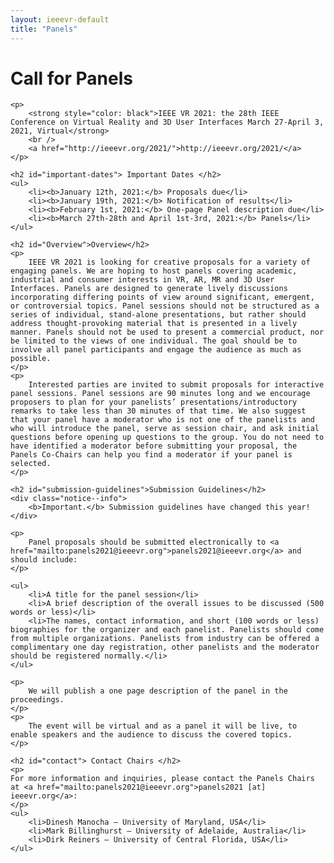 ```yaml
---
layout: ieeevr-default
title: "Panels"
---
```


<div>
    <h1 id="cfp-panels"> Call for Panels </h1>
    
    <p>
        <strong style="color: black">IEEE VR 2021: the 28th IEEE Conference on Virtual Reality and 3D User Interfaces March 27-April 3, 2021, Virtual</strong>
        <br />
        <a href="http://ieeevr.org/2021/">http://ieeevr.org/2021/</a>
    </p>

    <h2 id="important-dates"> Important Dates </h2>
    <ul>
        <li><b>January 12th, 2021:</b> Proposals due</li>
        <li><b>January 19th, 2021:</b> Notification of results</li>
        <li><b>February 1st, 2021:</b> One-page Panel description due</li>
        <li><b>March 27th-28th and April 1st-3rd, 2021:</b> Panels</li>
    </ul>

    <h2 id="Overview">Overview</h2>
    <p>
        IEEE VR 2021 is looking for creative proposals for a variety of engaging panels. We are hoping to host panels covering academic, industrial and consumer interests in VR, AR, MR and 3D User Interfaces. Panels are designed to generate lively discussions incorporating differing points of view around significant, emergent, or controversial topics. Panel sessions should not be structured as a series of individual, stand-alone presentations, but rather should address thought-provoking material that is presented in a lively manner. Panels should not be used to present a commercial product, nor be limited to the views of one individual. The goal should be to involve all panel participants and engage the audience as much as possible. 
    </p>
    <p>
        Interested parties are invited to submit proposals for interactive panel sessions. Panel sessions are 90 minutes long and we encourage proposers to plan for your panelists’ presentations/introductory remarks to take less than 30 minutes of that time. We also suggest that your panel have a moderator who is not one of the panelists and who will introduce the panel, serve as session chair, and ask initial questions before opening up questions to the group. You do not need to have identified a moderator before submitting your proposal, the Panels Co-Chairs can help you find a moderator if your panel is selected. 
    </p>

    <h2 id="submission-guidelines">Submission Guidelines</h2> 
    <div class="notice--info">
        <b>Important.</b> Submission guidelines have changed this year!
    </div>
    
    <p>
        Panel proposals should be submitted electronically to <a href="mailto:panels2021@ieeevr.org">panels2021@ieeevr.org</a> and should include:
    </p>

    <ul>
        <li>A title for the panel session</li>
        <li>A brief description of the overall issues to be discussed (500 words or less)</li>
        <li>The names, contact information, and short (100 words or less) biographies for the organizer and each panelist. Panelists should come from multiple organizations. Panelists from industry can be offered a complimentary one day registration, other panelists and the moderator should be registered normally.</li>
    </ul>
     
    <p>
        We will publish a one page description of the panel in the proceedings. 
    </p>
    <p>
        The event will be virtual and as a panel it will be live, to enable speakers and the audience to discuss the covered topics.
    </p>

    <h2 id="contact"> Contact Chairs </h2>
    <p>
    For more information and inquiries, please contact the Panels Chairs at <a href="mailto:panels2021@ieeevr.org">panels2021 [at] ieeevr.org</a>:
    </p>
    <ul>   
        <li>Dinesh Manocha ‒ University of Maryland, USA</li>
        <li>Mark Billinghurst ‒ University of Adelaide, Australia</li>
        <li>Dirk Reiners ‒ University of Central Florida, USA</li>
    </ul>



</div>
